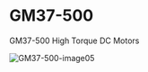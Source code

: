 # GM37-500
GM37-500 High Torque DC Motors

<img src="https://i.ibb.co/khKPrxC/GM37-500-image05.jpg" alt="GM37-500-image05" border="0">
